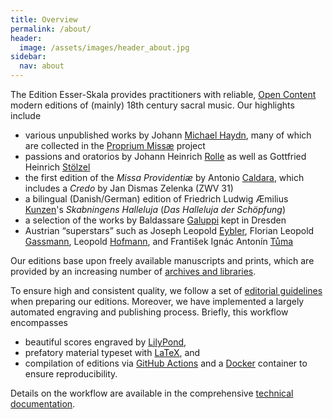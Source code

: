 ```yaml
---
title: Overview
permalink: /about/
header:
  image: /assets/images/header_about.jpg
sidebar:
  nav: about
---
```


The Edition Esser-Skala provides practitioners with reliable, [Open Content](https://opendefinition.org/od) modern editions of (mainly) 18th century sacral music. Our highlights include

- various unpublished works by Johann [Michael Haydn](/scores/johann-michael-haydn), many of which are collected in the [Proprium Missæ](/projects/proprium-missae/) project
- passions and oratorios by Johann Heinrich [Rolle](/scores/johann-heinrich-rolle) as well as Gottfried Heinrich [Stölzel](/scores/gottfried-heinrich-stoelzel)
- the first edition of the *Missa Providentiæ* by Antonio [Caldara](/scores/antonio-caldara), which includes a *Credo* by Jan Dismas Zelenka (ZWV 31)
- a bilingual (Danish/German) edition of Friedrich Ludwig Æmilius [Kunzen](/scores/friedrich-ludwig-aemilius-kunzen)'s *Skabningens Halleluja* (*Das Halleluja der Schöpfung*)
- a selection of the works by Baldassare [Galuppi](/scores/baldassare-galuppi) kept in Dresden
- Austrian “superstars” such as Joseph Leopold [Eybler](/scores/joseph-leopold-edler-von-eybler), Florian Leopold [Gassmann](/scores/florian-leopold-gassmann), Leopold [Hofmann](/scores/leopold-hofmann), and František Ignác Antonín [Tůma](/scores/frantisek-ignac-antonin-tuma)

Our editions base upon freely available manuscripts and prints, which are provided by an increasing number of [archives and libraries](sources-for-digital-versions).

To ensure high and consistent quality, we follow a set of [editorial guidelines](editorial-guidelines) when preparing our editions. Moreover, we have implemented a largely automated engraving and publishing process. Briefly, this workflow encompasses
- beautiful scores engraved by [LilyPond](https://lilypond.org),
- prefatory material typeset with [LaTeX](https://www.latex-project.org/), and
- compilation of editions via [GitHub Actions](https://github.com/features/actions) and a [Docker](https://www.docker.com/) container to ensure reproducibility.

Details on the workflow are available in the comprehensive [technical documentation](technical-documentation).
